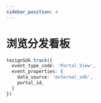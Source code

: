 ```yaml
---
sidebar_position: 4
---
```


# 浏览分发看板

```typescript
tezignSdk.track({
  event_type_code: 'Portal_View',
  event_properties: {
    data_source: 'external_sdk',
    portal_id,
  }
})
```